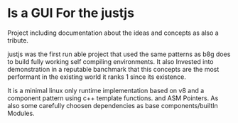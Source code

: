 # Is a GUI For the justjs
Project including documentation about the ideas and concepts as also a tribute.

justjs was the first run able project that used the same patterns as b8g does
to build fully working self compiling environments. It also Invested into
demonstration in a reputable banchmark that this concepts are the most performant
in the existing world it ranks 1 since its existence. 

It is a minimal linux only runtime implementation based on v8 and a component pattern
using c++ template functions. and ASM Pointers. As also some carefully choosen
dependencies as base components/builtIn Modules. 

